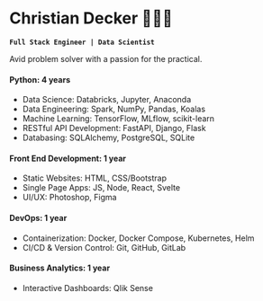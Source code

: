# Christian Decker 👨🏽‍💻

**`Full Stack Engineer | Data Scientist`**

Avid problem solver with a passion for the practical.

#### Python: 4 years
  - Data Science: Databricks, Jupyter, Anaconda
  - Data Engineering: Spark, NumPy, Pandas, Koalas
  - Machine Learning: TensorFlow, MLflow, scikit-learn
  - RESTful API Development: FastAPI, Django, Flask
  - Databasing: SQLAlchemy, PostgreSQL, SQLite

#### Front End Development: 1 year
  - Static Websites: HTML, CSS/Bootstrap
  - Single Page Apps: JS, Node, React, Svelte
  - UI/UX: Photoshop, Figma

#### DevOps: 1 year
  - Containerization: Docker, Docker Compose, Kubernetes, Helm
  - CI/CD & Version Control: Git, GitHub, GitLab

#### Business Analytics: 1 year
  - Interactive Dashboards: Qlik Sense
